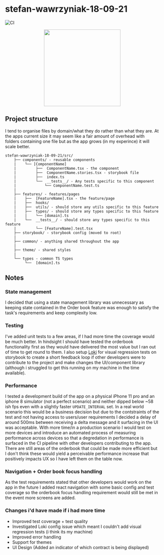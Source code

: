 # stefan-wawrzyniak-18-09-21

![CI](https://github.com/stefanlw/stefan-wawrzyniak-18-09-21/actions/workflows/main.yml/badge.svg)

<p align="center">
  <img width="250" src="https://github.com/stefanlw/stefan-wawrzyniak-18-09-21/blob/4b505daf232d1a692d743a4c80a81ed3224dc019/Screen_Recording.gif" />
</p>

## Project structure

I tend to organise files by domain/what they do rather than what they are. At the apps current size it may seem like a fair amount of overhead with folders containing one file but as the app grows (in my experince) it will scale better.

```
stefan-wawrzyniak-18-09-21/src/
    ├── components/ - reusable components
    |    └── [ComponentName]
    |         ├──  ComponentName.tsx - the component
    |         ├──  ComponentName.stories.tsx - storybook file
    |         ├──  index.ts
    |         └──  __tests__/ - Any tests specific to this component
    |             └── ComponentName.test.ts
    |
    ├── features/ - features/pages
    |    ├──  [FeatureName].tsx - the feature/page
    |    ├──  hooks/
    |    ├──  utils/ - should store any utils specific to this feature
    |    ├──  types/ - should store any types specific to this feature
    |    |    └── [domain].ts
    |    └──  __tests__/ - should store any types specific to this feature
    |         └── [FeatureName].test.tsx
    ├── storybook/ - storybook config (moved to root)
    |
    ├── common/ - anything shared throughout the app
    |
    ├── theme/ - shared styles
    |
    └── types - common TS types
         └──  [domain].ts
```

## Notes

### State management

I decided that using a state management library was unnecessary as keeping state contained in the Order book feature was enough to satisfy the task's requirements and keep complexity low.

### Testing

I've added unit tests to a few areas, if I had more time the coverage would be much better. In hindsight I should have tested the orderbook functionality first as they would have delivered the most value but I ran out of time to get round to them. I also setup [Loki](https://loki.js.org/) for visual regression tests on storybook to create a short feedback loop if other developers were to contribute to the project and make changes the UI/component library (although i struggled to get this running on my machine in the time available).

### Performance

I tested a development build of the app on a physical iPhone 11 pro and an iphone 8 simulator (not a perfect scenario) and neither dipped below ~58 ish fps even with a slightly faster `UPDATE_INTERVAL` set. In a real world scenario this would be a business decision but due to the contstraints of the test and not having access to users/user requirements I decided a delay of around 500ms between receiving a delta message and it surfacing in the UI was acceptable. With more time/in a production scenario I would test on more devices and introduce an automated process of measuring performance across devices so that a degredation in performance is surfaced in the CI pipeline with other developers contributing to the app. There are still areas of the orderbook that could be made more efficient but I don't think these would yield a perceivable performance increase that positively impacts UX so I have left them on the table now.

### Navigation + Order book focus handling

As the test requirements stated that other developers would work on the app in the future I added react navigation with some basic config and test coverage so the orderbook focus handling requirement would still be met in the event more screens are added.

### Changes i'd have made if i had more time

- Improved test coverage + test quality
- Investigated Loki config issue which meant I couldn't add visual regression tests (i think its my machine)
- Improved error handling
- Support for themes
- UI Design (Added an indicator of which contract is being displayed)
